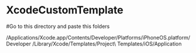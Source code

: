 # XcodeCustomTemplate
#Go to this directory and paste this folders

/Applications/Xcode.app/Contents/Developer/Platforms/iPhoneOS.platform/Developer
/Library/Xcode/Templates/Project\ Templates/iOS/Application
